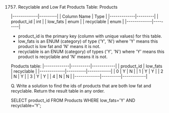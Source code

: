 1757. Recyclable and Low Fat Products
Table: Products

|-------------|---------|
| Column Name | Type    |
|-------------|---------|
| product_id  | int     |
| low_fats    | enum    |
| recyclable  | enum    |
|-------------|---------|
* product_id is the primary key (column with unique values) for this table.
* low_fats is an ENUM (category) of type ('Y', 'N') where 'Y' means this product is low fat and 'N' means it is not.
* recyclable is an ENUM (category) of types ('Y', 'N') where 'Y' means this product is recyclable and 'N' means it is not.
 

Products table:
|-------------|----------|------------|
| product_id  | low_fats | recyclable |
|-------------|----------|------------|
| 0           | Y        | N          |
| 1           | Y        | Y          |
| 2           | N        | Y          |
| 3           | Y        | Y          |
| 4           | N        | N          |
|-------------|----------|------------|

Q. Write a solution to find the ids of products that are both low fat and recyclable. Return the result table in any order.

SELECT product_id
FROM Products
WHERE low_fats='Y' AND recyclable='Y';
